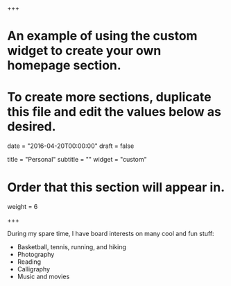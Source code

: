 +++
# An example of using the custom widget to create your own homepage section.
# To create more sections, duplicate this file and edit the values below as desired.

date = "2016-04-20T00:00:00"
draft = false

title = "Personal"
subtitle = ""
widget = "custom"

# Order that this section will appear in.
weight = 6

+++

During my spare time, I have board interests on many cool and fun stuff:

- Basketball, tennis, running, and hiking
- Photography
- Reading
- Calligraphy
- Music and movies
